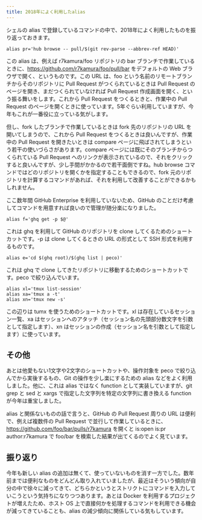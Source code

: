 ```yaml
---
title: 2018年によく利用したalias
---
```


シェルの alias で登録しているコマンドの中で、2018年によく利用したものを振り返っておきます。

```
alias pr='hub browse -- pull/$(git rev-parse --abbrev-ref HEAD)'
```

この alias は、例えば r7kamura/foo リポジトリの bar ブランチで作業しているときに、<https://github.com/r7kamura/foo/pull/bar> をデフォルトの Web ブラウザで開く、というものです。この URL は、foo という名前のリモートブランチからそのリポジトリに Pull Request がつくられているときは Pull Request のページを開き、まだつくられていなければ Pull Request 作成画面を開く、という振る舞いをします。これから Pull Request をつくるときと、作業中の Pull Request のページを開くときに使っています。5年ぐらい利用していますが、今年もこれが一番役に立っている気がします。

但し、fork したブランチで作業しているときは fork 先のリポジトリの URL を開いてしまうので、これから Pull Request をつくるときは良いんですが、作業中の Pull Request を開きたいときは compare ページに飛ばされてしまうという若干の使いづらさがあります。compare ページには既にそのブランチからつくられている Pull Request へのリンクが表示されているので、それをクリックすると良いんですが、少し手間がかかるので若干面倒ですね。hub browse コマンドではどのリポジトリを開くかを指定することもできるので、fork 元のリポジトリを計算するコマンドがあれば、それを利用して改善することができるかもしれません。

ここ数年間 GitHub Enterprise を利用していないため、GitHub のことだけ考慮してコマンドを用意すれば良いので管理が随分楽になりました。

```
alias f='ghq get -p $@'
```

これは ghq を利用して GitHub のリポジトリを clone してくるためのショートカットです。-p は clone してくるときの URL の形式として SSH 形式を利用するものです。

```
alias e='cd $(ghq root)/$(ghq list | peco)'
```

これは ghq で clone してきたリポジトリに移動するためのショートカットです。peco で絞り込んでいます。

```
alias xl='tmux list-session'
alias xa='tmux a -t'
alias xn='tmux new -s'
```

この辺りは tumx を使うためのショートカットです。xl は存在しているセッション一覧、xa はセッションへのアタッチ（セッション名の先頭部分数文字を引数として指定します）、xn はセッションの作成（セッション名を引数として指定します）に使っています。

## その他

あとは他愛もない1文字や2文字のショートカットや、操作対象を peco で絞り込んでから実後するもの、Git の操作を少し楽にするための alias などをよく利用しました。他に、これは alias ではなく function として実装していますが、git grep と sed と xargs で指定した文字列を特定の文字列に書き換える function が今年は重宝しました。

alias と関係ないものの話で言うと、GitHub の Pull Request 周りの URL は便利で、例えば複数件の Pull Request で並行して作業しているときに、<https://github.com/foo/bar/pulls/r7kamura> を開くと is:open is:pr author:r7kamura で foo/bar を検索した結果が出てくるのでよく見ています。

## 振り返り

今年も新しい alias の追加は無くて、使っていないものを消す一方でした。数年前までは便利なものをどんどん取り入れていましたが、最近はそういう傾向が自分の中で徐々に減ってきて、どちらかというとストリクトにコマンドを入力していこうという気持ちになりつつあります。あとは Docker を利用するプロジェクトが増えたため、ホスト OS 上で直接何かを処理するコマンドを利用できる機会が減ってきていることも、alias の減少傾向に関係している気もしています。
